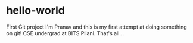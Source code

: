 # hello-world
First Git project
I'm Pranav and this is my first attempt at doing something on git!
CSE undergrad at BITS Pilani.
That's all...
